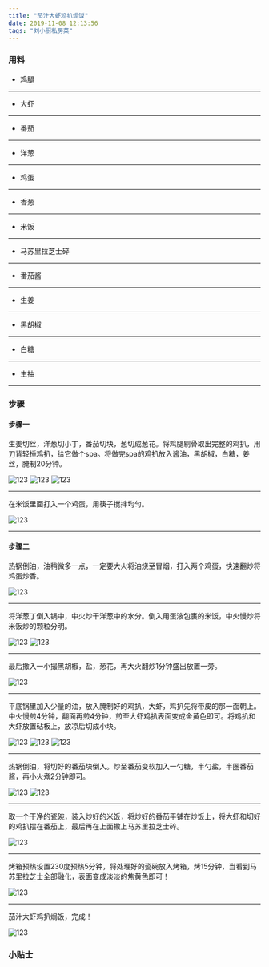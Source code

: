 ```yaml
---
title: "茄汁大虾鸡扒焗饭"
date: 2019-11-08 12:13:56
tags: "刘小厨私房菜"
---
```


### 用料

* 鸡腿
***
* 大虾
***
* 番茄
***
* 洋葱
***
* 鸡蛋
***
* 香葱
***
* 米饭
***
* 马苏里拉芝士碎
***
* 番茄酱
***
* 生姜
***
* 黑胡椒
***
* 白糖
***
* 生抽
***

### 步骤

#### 步骤一

生姜切丝，洋葱切小丁，番茄切块，葱切成葱花。将鸡腿剔骨取出完整的鸡扒，用刀背轻捶鸡扒，给它做个spa。将做完spa的鸡扒放入酱油，黑胡椒，白糖，姜丝，腌制20分钟。

![123](/images/cook/c4/1.jpg)
![123](/images/cook/c4/2.jpg)
![123](/images/cook/c4/3.jpg)

***

在米饭里面打入一个鸡蛋，用筷子搅拌均匀。

![123](/images/cook/c4/4.jpg)

***

#### 步骤二

热锅倒油，油稍微多一点，一定要大火将油烧至冒烟，打入两个鸡蛋，快速翻炒将鸡蛋炒香。

![123](/images/cook/c4/7.jpg)

***

将洋葱丁倒入锅中，中火炒干洋葱中的水分。倒入用蛋液包裹的米饭，中火慢炒将米饭炒的颗粒分明。

![123](/images/cook/c4/8.jpg)
![123](/images/cook/c4/9.jpg)

***

最后撒入一小撮黑胡椒，盐，葱花，再大火翻炒1分钟盛出放置一旁。

![123](/images/cook/c4/10.jpg)

***

平底锅里加入少量的油，放入腌制好的鸡扒，大虾，鸡扒先将带皮的那一面朝上。中火慢煎4分钟，翻面再煎4分钟，煎至大虾鸡扒表面变成金黄色即可。将鸡扒和大虾放置砧板上，放凉后切成小块。

![123](/images/cook/c4/5.jpg)
![123](/images/cook/c4/6.jpg)
![123](/images/cook/c4/13.jpg)

***

热锅倒油，将切好的番茄块倒入。炒至番茄变软加入一勺糖，半勺盐，半圈番茄酱，再小火煮2分钟即可。

![123](/images/cook/c4/11.jpg)
![123](/images/cook/c4/12.jpg)

***

取一个干净的瓷碗，装入炒好的米饭，将炒好的番茄平铺在炒饭上，将大虾和切好的鸡扒摆在番茄上，最后再在上面撒上马苏里拉芝士碎。

![123](/images/cook/c4/14.jpg)

***

烤箱预热设置230度预热5分钟，将处理好的瓷碗放入烤箱，烤15分钟，当看到马苏里拉芝士全部融化，表面变成淡淡的焦黄色即可！

![123](/images/cook/c4/15.jpg)

***

茄汁大虾鸡扒焗饭，完成！

![123](/images/cook/c4/16.jpg)

### 小贴士










